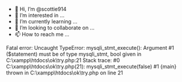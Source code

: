 - 👋 Hi, I’m @scottie914
- 👀 I’m interested in ...
- 🌱 I’m currently learning ...
- 💞️ I’m looking to collaborate on ...
- 📫 How to reach me ...

<!---
scottie914/scottie914 is a ✨ special ✨ repository because its `README.md` (this file) appears on your GitHub profile.
You can click the Preview link to take a look at your changes.
--->

Fatal error: Uncaught TypeError: mysqli_stmt_execute(): Argument #1 ($statement) must be of type mysqli_stmt, bool given in C:\xampp\htdocs\ok\try.php:21 Stack trace: #0 C:\xampp\htdocs\ok\try.php(21): mysqli_stmt_execute(false) #1 {main} thrown in C:\xampp\htdocs\ok\try.php on line 21
